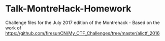 # Talk-MontreHack-Homework
Challenge files for the July 2017 edition of the Montrehack - Based on the work of https://github.com/firesunCN/My_CTF_Challenges/tree/master/alictf_2016
